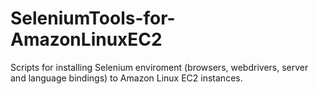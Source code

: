 # SeleniumTools-for-AmazonLinuxEC2
Scripts for installing Selenium enviroment (browsers, webdrivers, server and language bindings) to Amazon Linux EC2 instances.
